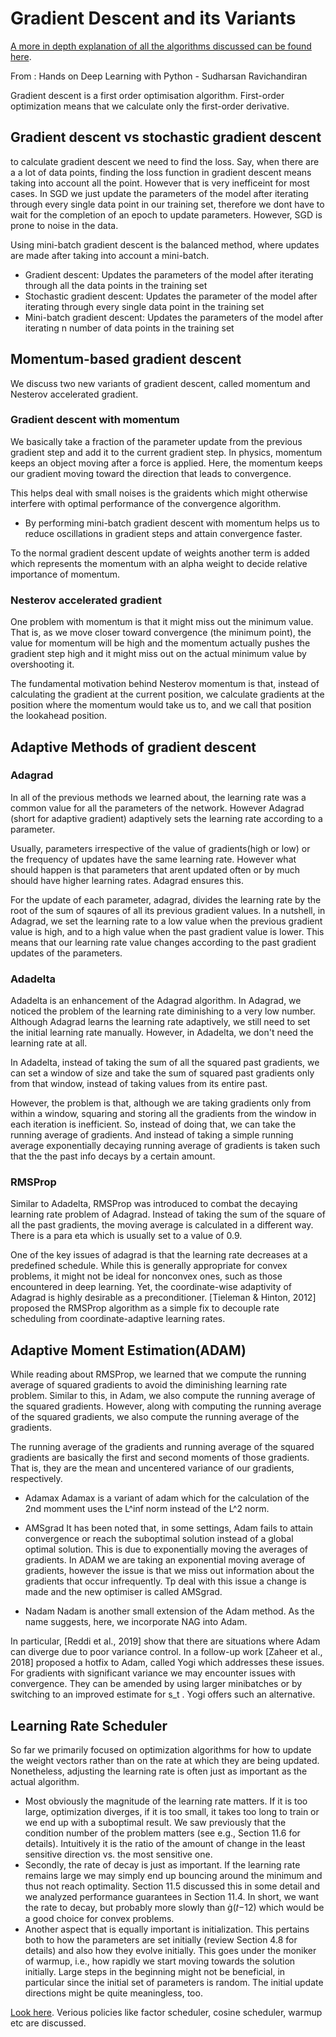 # Gradient Descent and its Variants 

[A more in depth explanation of all the algorithms discussed can be found here](https://d2l.ai/chapter_optimization/index.html).

From : Hands on Deep Learning with Python - Sudharsan Ravichandiran

Gradient descent is a first order optimisation algorithm. First-order optimization means that we calculate only the first-order derivative. 

## Gradient descent vs stochastic gradient descent

to calculate gradient descent we need to find the loss. Say, when there are a a lot of data points, finding the loss function in gradient descent means taking into
account all the point. However that is very inefficeint for most cases. In SGD we just update the parameters of the model after iterating through every single data 
point in our training set, therefore we dont have to wait for the completion of an epoch to update parameters. However, SGD is prone to noise in the data. 

Using mini-batch gradient descent is the balanced method, where updates are made after taking into account a mini-batch. 

- Gradient descent: Updates the parameters of the model after iterating through all the data points in the training set
- Stochastic gradient descent: Updates the parameter of the model after iterating through every single data point in the training set
- Mini-batch gradient descent: Updates the parameters of the model after iterating n number of data points in the training set

## Momentum-based gradient descent

We discuss two new variants of gradient descent, called momentum and Nesterov accelerated gradient.

### Gradient descent with momentum

We basically take a fraction of the parameter update from the previous gradient step and add it to the current gradient step. In physics, momentum keeps an 
object moving after a force is applied. Here, the momentum keeps our gradient moving toward the direction that leads to convergence.

This helps deal with small noises is the graidents which might otherwise interfere with optimal performance of the convergence algorithm. 

- By performing mini-batch gradient descent with momentum helps us to reduce oscillations in gradient steps and attain convergence faster.

To the normal gradient descent update of weights another term is added which represents the momentum with an alpha weight to decide relative importance of momentum.

### Nesterov accelerated gradient

One problem with momentum is that it might miss out the minimum value. 
That is, as we move closer toward convergence (the minimum point), the value for momentum will be high and the momentum actually pushes the gradient 
step high and it might miss out on the actual minimum value by overshooting it. 

The fundamental motivation behind Nesterov momentum is that, instead of calculating the gradient at the current position, we calculate gradients at the 
position where the momentum would take us to, and we call that position the lookahead position. 


## Adaptive Methods of gradient descent 

### Adagrad

In all of the previous methods we learned about, the learning rate was a common value for all the parameters of the network. However Adagrad 
(short for adaptive gradient) adaptively sets the learning rate according to a parameter. 

Usually, parameters irrespective of the value of gradients(high or low) or the frequency of updates have the same learning rate. However what should happen 
is that parameters that arent updated often or by much should have higher learning rates. Adagrad ensures this. 

For the update of each parameter, adagrad, divides the learning rate by the root of the sum of sqaures of all its previous gradient values. 
In a nutshell, in Adagrad, we set the learning rate to a low value when the previous gradient value is high, and to a high value when the past gradient value 
is lower. This means that our learning rate value changes according to the past gradient updates of the parameters.

### Adadelta 

Adadelta is an enhancement of the Adagrad algorithm. In Adagrad, we noticed the problem of the learning rate diminishing to a very low number.
Although Adagrad learns the learning rate adaptively, we still need to set the initial learning rate manually. However, in Adadelta, we don't need
the learning rate at all.

In Adadelta, instead of taking the sum of all the squared past gradients, we can set a window of size and take the sum of squared past gradients 
only from that window, instead of taking values from its entire past. 

However, the problem is that, although we are taking gradients only from within a window, squaring and storing all the gradients from the window 
in each iteration is inefficient. So, instead of doing that, we can take the running average of gradients. And instead of taking a simple running average 
exponentially decaying running average of gradients is taken such that the the past info decays by a certain amount. 

### RMSProp 

Similar to Adadelta, RMSProp was introduced to combat the decaying learning rate problem of Adagrad. Instead of taking the sum of the square of all the past 
gradients, the moving average is calculated in a different way. There is a para eta which is usually set to a value of 0.9.

One of the key issues of adagrad is that the learning rate decreases at a predefined schedule. While this is generally appropriate for convex problems, it might not be ideal for nonconvex ones, such as those encountered in deep learning. Yet, the coordinate-wise adaptivity of Adagrad is highly desirable as a preconditioner. [Tieleman & Hinton, 2012] proposed the RMSProp algorithm as a simple fix to decouple rate scheduling from coordinate-adaptive learning rates.

## Adaptive Moment Estimation(ADAM)

 While reading about RMSProp, we learned that we compute the running average of squared gradients to avoid the diminishing learning rate problem.
 Similar to this, in Adam, we also compute the running average of the squared gradients. However, along with computing the running average of the squared 
 gradients, we also compute the running average of the gradients.
 
 The running average of the gradients and running average of the squared gradients are basically the first and second moments of those gradients. 
 That is, they are the mean and uncentered variance of our gradients, respectively.
 
 - Adamax
 Adamax is a variant of adam which for the calculation of the 2nd momment uses the L^inf norm instead of the L^2 norm. 
 
 - AMSgrad
 It has been noted that, in some settings, Adam fails to attain convergence or reach the suboptimal solution instead of a global optimal solution. 
 This is due to exponentially moving the averages of gradients. In ADAM we are taking an exponential moving average of gradients, however the issue is that we miss out information about the gradients that occur infrequently.
 Tp deal with this issue a change is made and the new optimiser is called AMSgrad. 
 
 - Nadam
 Nadam is another small extension of the Adam method. As the name suggests, here, we incorporate NAG into Adam. 

In particular, [Reddi et al., 2019] show that there are situations where Adam can diverge due to poor variance control. In a follow-up work [Zaheer et al., 2018] proposed a hotfix to Adam, called Yogi which addresses these issues. For gradients with significant variance we may encounter issues with convergence. They can be amended by using larger minibatches or by switching to an improved estimate for s_t . Yogi offers such an alternative.
 
 ## Learning Rate Scheduler
So far we primarily focused on optimization algorithms for how to update the weight vectors rather than on the rate at which they are being updated. Nonetheless, adjusting the learning rate is often just as important as the actual algorithm.

- Most obviously the magnitude of the learning rate matters. If it is too large, optimization diverges, if it is too small, it takes too long to train or we end up with a suboptimal result. We saw previously that the condition number of the problem matters (see e.g., Section 11.6 for details). Intuitively it is the ratio of the amount of change in the least sensitive direction vs. the most sensitive one.
- Secondly, the rate of decay is just as important. If the learning rate remains large we may simply end up bouncing around the minimum and thus not reach optimality. Section 11.5 discussed this in some detail and we analyzed performance guarantees in Section 11.4. In short, we want the rate to decay, but probably more slowly than  (𝑡−12)  which would be a good choice for convex problems.
- Another aspect that is equally important is initialization. This pertains both to how the parameters are set initially (review Section 4.8 for details) and also how they evolve initially. This goes under the moniker of warmup, i.e., how rapidly we start moving towards the solution initially. Large steps in the beginning might not be beneficial, in particular since the initial set of parameters is random. The initial update directions might be quite meaningless, too.

[Look here](https://d2l.ai/chapter_optimization/lr-scheduler.html). Verious policies like factor scheduler, cosine scheduler, warmup etc are discussed.





